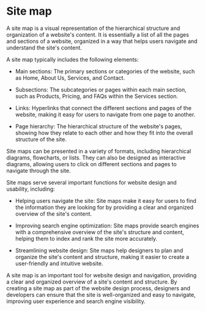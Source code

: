 # Site map

A site map is a visual representation of the hierarchical structure and organization of a website's content. It is essentially a list of all the pages and sections of a website, organized in a way that helps users navigate and understand the site's content.

A site map typically includes the following elements:

* Main sections: The primary sections or categories of the website, such as Home, About Us, Services, and Contact.

* Subsections: The subcategories or pages within each main section, such as Products, Pricing, and FAQs within the Services section.

* Links: Hyperlinks that connect the different sections and pages of the website, making it easy for users to navigate from one page to another.

* Page hierarchy: The hierarchical structure of the website's pages, showing how they relate to each other and how they fit into the overall structure of the site.

Site maps can be presented in a variety of formats, including hierarchical diagrams, flowcharts, or lists. They can also be designed as interactive diagrams, allowing users to click on different sections and pages to navigate through the site.

Site maps serve several important functions for website design and usability, including:

* Helping users navigate the site: Site maps make it easy for users to find the information they are looking for by providing a clear and organized overview of the site's content.

* Improving search engine optimization: Site maps provide search engines with a comprehensive overview of the site's structure and content, helping them to index and rank the site more accurately.

* Streamlining website design: Site maps help designers to plan and organize the site's content and structure, making it easier to create a user-friendly and intuitive website.

A site map is an important tool for website design and navigation, providing a clear and organized overview of a site's content and structure. By creating a site map as part of the website design process, designers and developers can ensure that the site is well-organized and easy to navigate, improving user experience and search engine visibility.
